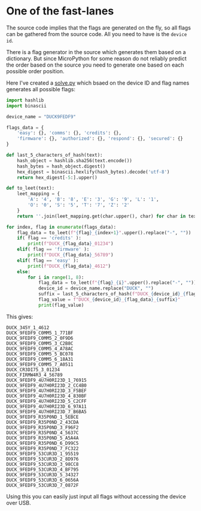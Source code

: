 # One of the fast-lanes

The source code implies that the flags are generated on the fly, so all flags can be gathered from the source code. All you need to have is the `device id`.

There is a flag generator in the source which generates them based on a dictionary. But since MicroPython for some reason do not reliably predict the order based on the source you need to generate one based on each possible order position.

Here I've created a [solve.py](./solve.py) which bsaed on the device ID and flag names generates all possible flags:

```python
import hashlib
import binascii

device_name = "DUCK9FEDF9"

flags_data = {
    'easy': {}, 'comms': {}, 'credits': {},
    'firmware': {}, 'authorized': {}, 'respond': {}, 'secured': {}
}

def last_5_characters_of_hash(text):
    hash_object = hashlib.sha256(text.encode())
    hash_bytes = hash_object.digest()
    hex_digest = binascii.hexlify(hash_bytes).decode('utf-8')      
    return hex_digest[-5:].upper()

def to_leet(text):
    leet_mapping = {
        'A': '4', 'B': '8', 'E': '3', 'G': '9', 'L': '1',
        'O': '0', 'S': '5', 'T': '7', 'Z': '2'
    }
    return ''.join(leet_mapping.get(char.upper(), char) for char in text)

for index, flag in enumerate(flags_data):
    flag_data = to_leet(f"{flag}_{index+1}".upper().replace("-", ""))
    if( flag == 'credits' ):
        print(f"DUCK_{flag_data}_01234")
    elif( flag == 'firmware' ):
        print(f"DUCK_{flag_data}_56789")
    elif( flag == 'easy' ):
        print(f"DUCK_{flag_data}_4612")
    else:
        for i in range(1, 8):
            flag_data = to_leet(f"{flag}_{i}".upper().replace("-", ""))
            device_id = device_name.replace("DUCK", "")
            suffix = last_5_characters_of_hash(f"DUCK_{device_id}_{flag_data}")
            flag_value = f"DUCK_{device_id}_{flag_data}_{suffix}"
            print(flag_value)
```

This gives:

```
DUCK_345Y_1_4612
DUCK_9FEDF9_C0MM5_1_771BF
DUCK_9FEDF9_C0MM5_2_0F9D6
DUCK_9FEDF9_C0MM5_3_C2B8C
DUCK_9FEDF9_C0MM5_4_A78AC
DUCK_9FEDF9_C0MM5_5_BC078
DUCK_9FEDF9_C0MM5_6_18A31
DUCK_9FEDF9_C0MM5_7_A0511
DUCK_CR3DI75_3_01234
DUCK_FIRMW4R3_4_56789
DUCK_9FEDF9_4U7H0RI23D_1_76915
DUCK_9FEDF9_4U7H0RI23D_2_CC4B0
DUCK_9FEDF9_4U7H0RI23D_3_F5BEF
DUCK_9FEDF9_4U7H0RI23D_4_830BF
DUCK_9FEDF9_4U7H0RI23D_5_C2CFF
DUCK_9FEDF9_4U7H0RI23D_6_97A11
DUCK_9FEDF9_4U7H0RI23D_7_B6BA5
DUCK_9FEDF9_R35P0ND_1_5EBCE
DUCK_9FEDF9_R35P0ND_2_43CDA
DUCK_9FEDF9_R35P0ND_3_F96F2
DUCK_9FEDF9_R35P0ND_4_5637C
DUCK_9FEDF9_R35P0ND_5_A5A4A
DUCK_9FEDF9_R35P0ND_6_D99C5
DUCK_9FEDF9_R35P0ND_7_FC322
DUCK_9FEDF9_53CUR3D_1_95519
DUCK_9FEDF9_53CUR3D_2_8D976
DUCK_9FEDF9_53CUR3D_3_98CC8
DUCK_9FEDF9_53CUR3D_4_BF795
DUCK_9FEDF9_53CUR3D_5_34327
DUCK_9FEDF9_53CUR3D_6_0656A
DUCK_9FEDF9_53CUR3D_7_0872F
```

Using this you can easily just input all flags without accessing the device over USB.


